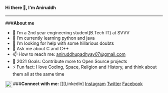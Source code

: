 #### Hi there 👋, I'm Aniruddh
<hr>

<!--
**Aniruddh-482/Aniruddh-482** is a ✨ _special_ ✨ repository because its `README.md` (this file) appears on your GitHub profile.

Here are some ideas to get you started:
-->
###**About me**
* 🔭 I’m a 2nd year engineering student(B.Tech IT) at SVVV
* 🌱 I’m currently learning python and java
* 🤔 I’m looking for help with some hillarious doubts
* 💬 Ask me about C and C++
* 📫 How to reach me: aniruddhupadhyay07@gmail.com
* 🥅 2021 Goals: Contribute more to Open Source projects
* ⚡ Fun fact: I love Coding, Space, Religion and History, and think about them all at the same time


###**Connect with me:**
[<img align="left" alt="Aryan Sarkar | LinkedIn" width="22px" src="https://cdn.jsdelivr.net/npm/simple-icons@v3/icons/linkedin.svg" />][Linkedin]
[Instagram](https://www.instagram.com/aniruddh_upadhyay_/)
[Twitter](https://twitter.com/Aniruddh_482)
[Facebook](https://www.facebook.com/aniruddh.upadhyay.33)
